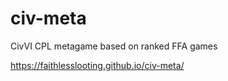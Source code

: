 # civ-meta
CivVI CPL metagame based on ranked FFA games

https://faithlesslooting.github.io/civ-meta/
